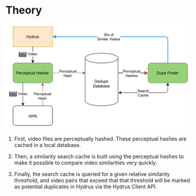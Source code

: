 # Theory

![Hydrus Video Deduplicator High Level Diagram](img/hvd_high_level_diagram.drawio.svg)

1. First, video files are perceptually hashed. These perceptual hashes are cached in a local database.

1. Then, a similarity search cache is built using the perceptual hashes to make it possible to compare video similarities very quickly.

1. Finally, the search cache is queried for a given relative similarity threshold, and video pairs that exceed that that threshold
will be marked as potential duplicates in Hydrus via the Hydrus Client API.
